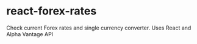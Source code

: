 # react-forex-rates
Check current Forex rates and single currency converter. Uses React and Alpha Vantage API
